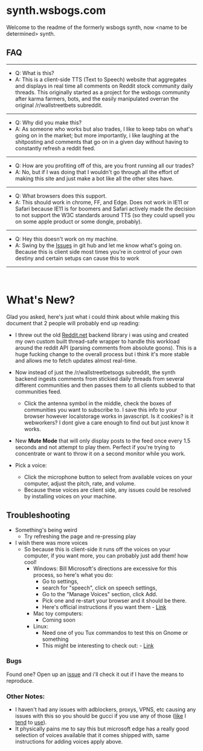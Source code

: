 # synth.wsbogs.com

Welcome to the readme of the formerly wsbogs synth, now \<name to be determined> synth. 

## FAQ

---

- Q: What is this?
- A: This is a client-side TTS (Text to Speech) website that aggregates and displays in real time all comments on Reddit stock community daily threads. This originally started as a project for the wsbogs community after karma farmers, bots, and the easily manipulated overran the original /r/wallstreetbets subreddit.

---

- Q: Why did you make this?
- A: As someone who works but also trades, I like to keep tabs on what's going on in the market; but more importantly, i like laughing at the shitposting and comments that go on in a given day without having to constantly refresh a reddit feed.

---

- Q: How are you profiting off of this, are you front running all our trades?
- A: No, but if I was doing that I wouldn't go through all the effort of making this site and just make a bot like all the other sites have. 

---

- Q: What browsers does this support.
- A: This should work in chrome, FF, and Edge. Does not work in IE11 or Safari because IE11 is for boomers and Safari actively made the decision to not support the W3C standards around TTS (so they could upsell you on some apple product or some dongle, probably).

---

- Q: Hey this doesn't work on my machine.
- A: Swing by the [Issues](https://github.com/drbergeron/wsb_synth_pub/issues) in git hub and let me know what's going on. Because this is client side most times you're in control of your own destiny and certain setups can cause this to work 

---

&nbsp;

# What's New?

Glad you asked, here's just what i could think about while making this document that 2 people will probably end up reading:

- I threw out the old [Reddit.net](https://github.com/sirkris/Reddit.NET) backend library i was using and created my own custom built thread-safe wrapper to handle this workload around the reddit API (parsing comments from absolute goons). This is a huge fucking change to the overall process but i think it's more stable and allows me to fetch updates almost real-time.

- Now instead of just the /r/wallstreetbetsogs subreddit, the synth backend ingests comments from stickied daily threads from several different communities and then passes them to all clients subbed to that communities feed.
    - Click the antenna symbol in the middle, check the boxes of communities you want to subscribe to. I save this info to your browser however localstorage works in javascript. Is it cookies? is it webworkers? I dont give a care enough to find out but just know it works.

- New **Mute Mode** that will only display posts to the feed once every 1.5 seconds and not attempt to play them. Perfect if you're trying to concentrate or want to throw it on a second monitor while you work.

- Pick a voice:
    - Click the microphone button to select from available voices on your computer, adjust the pitch, rate, and volume. 
    - Because these voices are client side, any issues could be resolved by installing voices on your machine. 

## Troubleshooting

- Something's being weird
    - Try refreshing the page and re-pressing play
- I wish there was more voices
    - So because this is client-side it runs off the voices on your computer, if you want more, you can probably just add them! how cool!
        - Windows: Bill Microsoft's directions are excessive for this process, so here's what you do:
            - Go to settings, 
            - search for "speech", click on speech settings, 
            - Go to the "Manage Voices" section, click Add. 
            - Pick one and re-start your browser and it should be there.
            - Here's official instructions if you want them - [Link](https://support.microsoft.com/en-us/topic/download-voices-for-immersive-reader-read-mode-and-read-aloud-4c83a8d8-7486-42f7-8e46-2b0fdf753130)
        - Mac toy computers: 
            - Coming soon
        - Linux: 
            - Need one of you Tux commandos to test this on Gnome or something
            - This might be interesting to check out: - [Link](https://github.com/mozilla/TTS/tree/dev#install-tts)


### Bugs

Found one? Open up an [issue](https://github.com/drbergeron/wsb_synth_pub/issues) and i'll check it out if I have the means to reproduce.

### Other Notes:
 - I haven't had any issues with adblockers, proxys, VPNS, etc causing any issues with this so you should be gucci if you use any of those ([like](https://pi-hole.net/) I [tend](https://chrome.google.com/webstore/detail/ublock-origin/cjpalhdlnbpafiamejdnhcphjbkeiagm?hl=en) to [use](https://www.privateinternetaccess.com/)).
 - It physically pains me to say this but microsoft edge has a really good selection of voices available that it comes shipped with, same instructions for adding voices apply above.